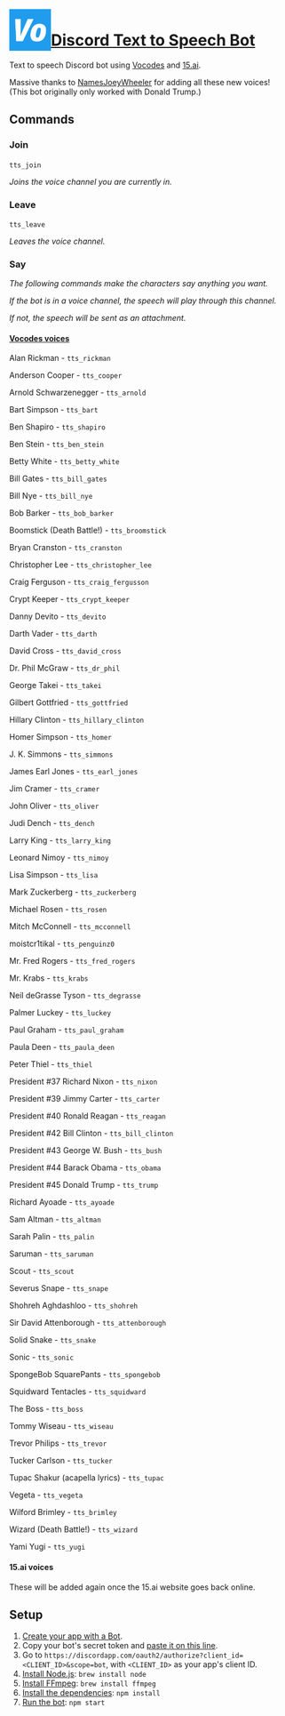 <img src="icon.png?raw=true" width="75" align="left">

# [Discord Text to Speech Bot](https://discordapp.com/oauth2/authorize?client_id=484622857041608705&scope=bot)
Text to speech Discord bot using [Vocodes](https://vo.codes) and [15.ai](https://15.ai).

Massive thanks to [NamesJoeyWheeler](https://github.com/NamesJoeyWheeler) for adding all these new voices!
(This bot originally only worked with Donald Trump.)

## Commands
### Join
`tts_join`

*Joins the voice channel you are currently in.*

### Leave
`tts_leave`

*Leaves the voice channel.*

### Say
*The following commands make the characters say anything you want.*

*If the bot is in a voice channel, the speech will play through this channel.*

*If not, the speech will be sent as an attachment.*

#### [Vocodes voices](https://vo.codes)

Alan Rickman - `tts_rickman`

Anderson Cooper - `tts_cooper`

Arnold Schwarzenegger - `tts_arnold`

Bart Simpson - `tts_bart`

Ben Shapiro - `tts_shapiro`

Ben Stein - `tts_ben_stein`

Betty White - `tts_betty_white`

Bill Gates - `tts_bill_gates`

Bill Nye - `tts_bill_nye`

Bob Barker - `tts_bob_barker`

Boomstick (Death Battle!) - `tts_broomstick`

Bryan Cranston - `tts_cranston`

Christopher Lee - `tts_christopher_lee`

Craig Ferguson - `tts_craig_fergusson`

Crypt Keeper - `tts_crypt_keeper`

Danny Devito - `tts_devito`

Darth Vader - `tts_darth`

David Cross - `tts_david_cross`

Dr. Phil McGraw - `tts_dr_phil`

George Takei - `tts_takei`

Gilbert Gottfried - `tts_gottfried`

Hillary Clinton - `tts_hillary_clinton`

Homer Simpson - `tts_homer`

J. K. Simmons - `tts_simmons`

James Earl Jones - `tts_earl_jones`

Jim Cramer - `tts_cramer`

John Oliver - `tts_oliver`

Judi Dench - `tts_dench`

Larry King - `tts_larry_king`

Leonard Nimoy - `tts_nimoy`

Lisa Simpson - `tts_lisa`

Mark Zuckerberg - `tts_zuckerberg`

Michael Rosen - `tts_rosen`

Mitch McConnell - `tts_mcconnell`

moistcr1tikal - `tts_penguinz0`

Mr. Fred Rogers - `tts_fred_rogers`

Mr. Krabs - `tts_krabs`

Neil deGrasse Tyson - `tts_degrasse`

Palmer Luckey - `tts_luckey`

Paul Graham - `tts_paul_graham`

Paula Deen - `tts_paula_deen`

Peter Thiel - `tts_thiel`

President #37 Richard Nixon - `tts_nixon`

President #39 Jimmy Carter - `tts_carter`

President #40 Ronald Reagan - `tts_reagan`

President #42 Bill Clinton - `tts_bill_clinton`

President #43 George W. Bush - `tts_bush`

President #44 Barack Obama - `tts_obama`

President #45 Donald Trump - `tts_trump`

Richard Ayoade - `tts_ayoade`

Sam Altman - `tts_altman`

Sarah Palin - `tts_palin`

Saruman - `tts_saruman`

Scout - `tts_scout`

Severus Snape - `tts_snape`

Shohreh Aghdashloo - `tts_shohreh`

Sir David Attenborough - `tts_attenborough`

Solid Snake - `tts_snake`

Sonic - `tts_sonic`

SpongeBob SquarePants - `tts_spongebob`

Squidward Tentacles - `tts_squidward`

The Boss - `tts_boss`

Tommy Wiseau - `tts_wiseau`

Trevor Philips - `tts_trevor`

Tucker Carlson - `tts_tucker`

Tupac Shakur (acapella lyrics) - `tts_tupac`

Vegeta - `tts_vegeta`

Wilford Brimley - `tts_brimley`

Wizard (Death Battle!) - `tts_wizard`

Yami Yugi - `tts_yugi`

#### 15.ai voices

These will be added again once the 15.ai website goes back online.

## Setup
1. [Create your app with a Bot](https://discordapp.com/developers/applications/me).
2. Copy your bot's secret token and [paste it on this line](ttsbot.js#L8).
3. Go to `https://discordapp.com/oauth2/authorize?client_id=<CLIENT_ID>&scope=bot`, with `<CLIENT_ID>` as your app's client ID.
4. [Install Node.js](https://nodejs.org/en/download): `brew install node`
5. [Install FFmpeg](https://www.ffmpeg.org/download.html): `brew install ffmpeg`
6. [Install the dependencies](package.json#L37-L40): `npm install`
7. [Run the bot](ttsbot.js): `npm start`
